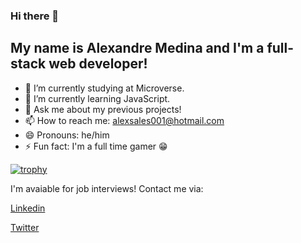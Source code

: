 ### Hi there 👋

## My name is Alexandre Medina and I'm a full-stack web developer!

- 🔭 I’m currently studying at Microverse.
- 🌱 I’m currently learning JavaScript.
- 💬 Ask me about my previous projects!
- 📫 How to reach me: alexsales001@hotmail.com
- 😄 Pronouns: he/him
- ⚡ Fun fact: I'm a full time gamer 😁


[![trophy](https://github-profile-trophy.vercel.app/?username=alexmedinasf&theme=dracula)](https://github.com/ryo-ma/github-profile-trophy)

I'm avaiable for job interviews! Contact me via:

[Linkedin](https://www.linkedin.com/in/alexmedinasf/)

[Twitter](https://www.twitter.com/in/alexmedinasf/)

